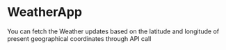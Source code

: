 # WeatherApp
You can fetch the Weather updates based on the latitude and longitude of present geographical coordinates through API call
